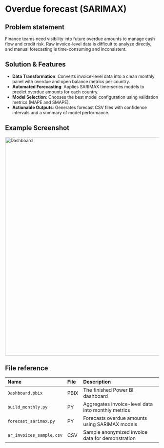# Overdue forecast (SARIMAX)

## Problem statement

Finance teams need visibility into future overdue amounts to manage cash flow and credit risk. Raw invoice-level data is difficult to analyze directly, and manual forecasting is time-consuming and inconsistent.

## Solution & Features

- **Data Transformation**: Converts invoice-level data into a clean monthly panel with overdue and open balance metrics per country.
- **Automated Forecasting**: Applies SARIMAX time-series models to predict overdue amounts for each country.
- **Model Selection**: Chooses the best model configuration using validation metrics (MAPE and SMAPE).
- **Actionable Outputs**: Generates forecast CSV files with confidence intervals and a summary of model performance.

## Example Screenshot

<img width="1274" height="715" alt="Dashboard" src="https://github.com/user-attachments/assets/29cfc579-c878-4309-aaa8-446e38e0c23e" />

## File reference

| Name                          | File   | Description                                |
| :---------------------------- | :----- | :------------------------------------------ |
| `Dashboard.pbix`    | PBIX   | The finished Power BI dashboard             |
| `build_monthly.py`| PY    | Aggregates invoice-level data into monthly metrics    |
| `forecast_sarimax.py` | PY | Forecasts overdue amounts using SARIMAX models |
| `ar_invoices_sample.csv` | CSV | Sample anonymized invoice data for demonstration |
